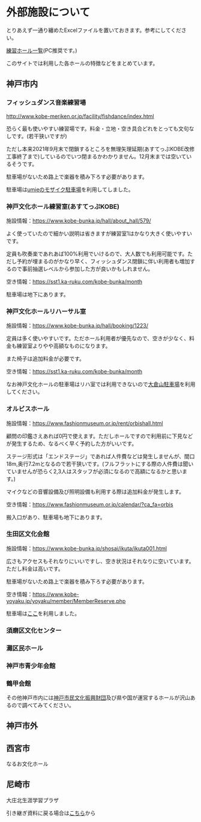 # 外部施設について

とりあえず一通り纏めたExcelファイルを置いておきます。参考にしてください。

[練習ホール一覧](https://view.officeapps.live.com/op/view.aspx?src=https%3A%2F%2Fkuwo-git.github.io%2Fcovid%2F%25E5%25A4%2596%25E9%2583%25A8%25E6%2596%25BD%25E8%25A8%25AD%2F%25E7%25B7%25B4%25E7%25BF%2592%25E3%2583%259B%25E3%2583%25BC%25E3%2583%25AB%25E4%25B8%2580%25E8%25A6%25A7%2520.xlsx&wdOrigin=BROWSELINK)(PC推奨です。)

このサイトでは利用した各ホールの特徴などをまとめています。

## 神戸市内

### フィッシュダンス音楽練習場

http://www.kobe-meriken.or.jp/facility/fishdance/index.html

恐らく最も使いやすい練習場です。料金・立地・空き具合どれをとっても文句なしです。(若干狭いですが)

ただし本来2021年9月末で閉鎖するところを無理矢理延期(あすてっぷKOBE改修工事終了まで)しているのでいつ閉まるかわかりません。12月末までは空いているそうです。

駐車場がないため路上で楽器を積み下ろす必要があります。

駐車場は[umieのモザイク駐車場](https://www.harborland.co.jp/parking/)を利用してしました。

### 神戸文化ホール練習室(あすてっぷKOBE)

施設情報：https://www.kobe-bunka.jp/hall/about_hall/579/ 

よく使っていたので細かい説明は省きますが練習室1はかなり大きく使いやすいです。

定員も吹奏楽であれあば100%利用でいけるので、大人数でも利用可能です。ただし予約が埋まるのがかなり早く、フィッシュダンス閉鎖に伴い利用者も増加するので事前抽選レベルから参加した方が良いかもしれません。

空き情報：https://sst1.ka-ruku.com/kobe-bunka/month 

駐車場は地下にあります。

### 神戸文化ホールリハーサル室

施設情報：https://www.kobe-bunka.jp/hall/booking/1223/

定員は多く使いやすいです。ただホール利用者が優先なので、空きが少なく、料金も練習室よりやや高額なものになります。

また椅子は追加料金が必要です。

空き情報：https://sst1.ka-ruku.com/kobe-bunka/month

なお神戸文化ホールの駐車場はリハ室では利用できないので[大倉山駐車場](http://kobe-toll-road.or.jp/parking/okura.html)を利用してください。

### オルビスホール

施設情報：https://www.fashionmuseum.or.jp/rent/orbishall.html

顧問の印鑑さえあれば0円で使えます。ただしホールですので利用前に下見などが発生するため、なるべく早く予約した方がいいです。

ステージ形式は「エンドステージ」であれば人件費などは発生しませんが、間口18m,奥行7.2mとなるので若干狭いです。(フルフラットにする際の人件費は聞いていませんが恐らく2,3人はスタッフが必須になるので高額になるかと思います。)

マイクなどの音響設備及び照明設備も利用する際は追加料金が発生します。

空き情報：https://www.fashionmuseum.or.jp/calendar/?ca_fa=orbis

搬入口があり、駐車場も地下にあります。

### 生田区文化会館

施設情報：https://www.kobe-bunka.jp/shosai/ikuta/ikuta001.html

広さもアクセスもそれなりにいいですし、空き状況はそれなりに空いています。ただし料金は高いです。

駐車場がないため路上で楽器を積み下ろす必要があります。

空き情報：https://www.kobe-yoyaku.jp/yoyaku/member/MemberReserve.php

駐車場は[ここ](https://coinpa.jp/info:29090/)を利用しました。

### 須磨区文化センター

### 灘区民ホール



### 神戸市青少年会館

### 鶴甲会館

その他神戸市内には[神戸市民文化振興財団](https://www.kobe-bunka.jp/)及び県や国が運営するホールが沢山あるので調べてみてください。

## 神戸市外

## 西宮市

なるお文化ホール

## 尼崎市

大庄北生涯学習プラザ

引き継ぎ資料に戻る場合は[こちら](https://kuwo-git.github.io/covid/)から


